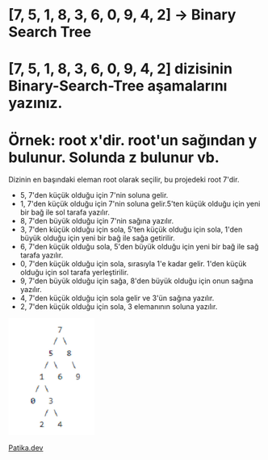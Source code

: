 # **[7, 5, 1, 8, 3, 6, 0, 9, 4, 2] -> Binary Search Tree**
# [7, 5, 1, 8, 3, 6, 0, 9, 4, 2] dizisinin Binary-Search-Tree aşamalarını yazınız.

# Örnek: root x'dir. root'un sağından y bulunur. Solunda z bulunur vb.

Dizinin en başındaki eleman root olarak seçilir, bu projedeki root 7'dir.

* 5, 7'den küçük olduğu için 7'nin soluna gelir.
* 1, 7'den küçük olduğu için 7'nin soluna gelir.5'ten küçük olduğu için yeni bir bağ ile sol tarafa yazılır.
* 8, 7'den büyük olduğu için 7'nin sağına yazılır.
* 3, 7'den küçük olduğu için sola, 5'ten küçük olduğu için sola, 1'den büyük olduğu için yeni bir bağ ile sağa getirilir.
* 6, 7'den küçük olduğu sola, 5'den büyük olduğu için yeni bir bağ ile sağ tarafa yazılır.
* 0, 7'den küçük olduğu için sola, sırasıyla 1'e kadar gelir. 1'den küçük olduğu için sol tarafa yerleştirilir.
* 9, 7'den büyük olduğu için sağa, 8'den büyük olduğu için onun sağına yazılır.
* 4, 7'den küçük olduğu için sola gelir ve 3'ün sağına yazılır.
* 2, 7'den küçük olduğu için sola, 3 elemanının soluna yazılır.

![BinarySearchTreeImg](BinarySearchTreeImg/BinarySearchTreeProject.PNG)

[Patika.dev](https://www.patika.dev) 



